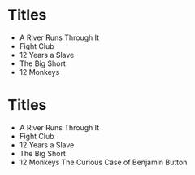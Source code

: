 # Titles

* A River Runs Through It
* Fight Club
* 12 Years a Slave
* The Big Short
* 12 Monkeys
# Titles

* A River Runs Through It
* Fight Club
* 12 Years a Slave
* The Big Short
* 12 Monkeys
The Curious Case of Benjamin Button
